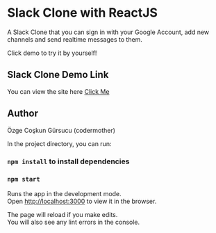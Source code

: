 # Slack Clone with ReactJS

A Slack Clone that you can sign in with your Google Account, add new channels and send realtime messages to them.

Click demo to try it by yourself!

## Slack Clone Demo Link

You can view the site here
[Click Me](https://slack-clone-v1.web.app/)

## Author

Özge Coşkun Gürsucu (codermother)

In the project directory, you can run:

### `npm install` to install dependencies

### `npm start`

Runs the app in the development mode.\
Open [http://localhost:3000](http://localhost:3000) to view it in the browser.

The page will reload if you make edits.\
You will also see any lint errors in the console.
